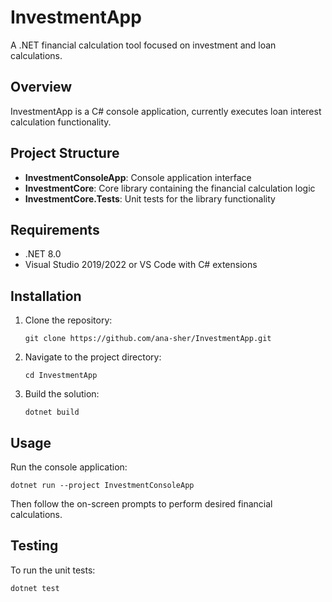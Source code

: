 # InvestmentApp

A .NET financial calculation tool focused on investment and loan calculations.

## Overview

InvestmentApp is a C# console application, currently executes loan interest calculation functionality.

## Project Structure

- **InvestmentConsoleApp**: Console application interface
- **InvestmentCore**: Core library containing the financial calculation logic
- **InvestmentCore.Tests**: Unit tests for the library functionality

## Requirements

- .NET 8.0
- Visual Studio 2019/2022 or VS Code with C# extensions

## Installation

1. Clone the repository:
   ```
   git clone https://github.com/ana-sher/InvestmentApp.git
   ```

2. Navigate to the project directory:
   ```
   cd InvestmentApp
   ```

3. Build the solution:
   ```
   dotnet build
   ```

## Usage

Run the console application:

```
dotnet run --project InvestmentConsoleApp
```

Then follow the on-screen prompts to perform desired financial calculations.


## Testing

To run the unit tests:

```
dotnet test
```
